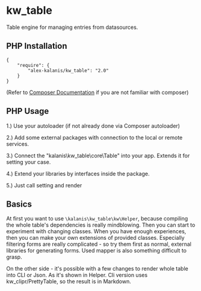 # kw_table

Table engine for managing entries from datasources.

## PHP Installation

```
{
    "require": {
        "alex-kalanis/kw_table": "2.0"
    }
}
```

(Refer to [Composer Documentation](https://github.com/composer/composer/blob/master/doc/00-intro.md#introduction) if you are not
familiar with composer)


## PHP Usage

1.) Use your autoloader (if not already done via Composer autoloader)

2.) Add some external packages with connection to the local or remote services.

3.) Connect the "kalanis\kw_table\core\Table" into your app. Extends it for setting your case.

4.) Extend your libraries by interfaces inside the package.

5.) Just call setting and render


## Basics

At first you want to use ```\kalanis\kw_table\kw\Helper```, because compiling the whole table's
dependencies is really mindblowing. Then you can start to experiment with changing classes.
When you have enough experiences, then you can make your own extensions of provided classes.
Especially filtering forms are really complicated - so try them first as normal, external
libraries for generating forms. Used mapper is also something difficult to grasp.

On the other side - it's possible with a few changes to render whole table into CLI or Json.
As it's shown in Helper. Cli version uses kw_clipr/PrettyTable, so the result is in Markdown.

